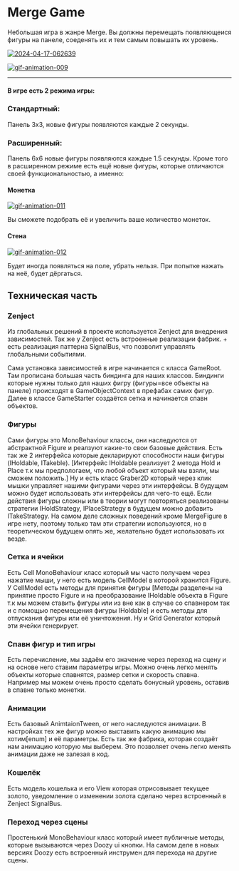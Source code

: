 # Merge Game
Небольшая игра в жанре Merge. Вы должны перемещать появляющеися фигуры на панеле, соеденять их и тем самым повышать их уровень. 

<a href="https://imgbb.com/"><img src="https://i.ibb.co/DKXhTqt/2024-04-17-062639.png" alt="2024-04-17-062639" border="0"></a>

<a href="https://ibb.co/sq0B5hg"><img src="https://i.ibb.co/qptZ0zD/gif-animation-009.gif" alt="gif-animation-009" border="0"></a>

------------

#### В игре есть 2 режима игры:

### Стандартный:
Панель 3x3, новые фигуры появляются каждые 2 секунды. 
### Расширенный:
Панель 6x6 новые фигуры появляются каждые 1.5 секунды. Кроме того в расширенном режиме есть ещё новые фигуры, которые отличаются своей функциональностью, а именно:
#### Монетка
<a href="https://ibb.co/ggXfG9q"><img src="https://i.ibb.co/6spT2w9/gif-animation-011.gif" alt="gif-animation-011" border="0"></a>

Вы сможете подобрать её и увеличить ваше количество монеток.
#### Стена
<a href="https://ibb.co/Hd2DpNv"><img src="https://i.ibb.co/DpbDgGX/gif-animation-012.gif" alt="gif-animation-012" border="0"></a>

Будет иногда появляться на поле, убрать нельзя. При попытке нажать на неё, будет дёргаться.

## Техническая часть
### Zenject
Из глобальных решений в проекте используется Zenject для внедрения зависимостей. Так же у Zenject есть встроенные реализации фабрик. + есть реализация паттерна SignalBus, что позволит управлять глобальными событиями. 

Сама установка зависимостей в игре начинается с класса GameRoot. Там прописана большая часть биндинга для наших классов. Биндинги которые нужны только для наших фигру (фигуры=все объекты на панеле) происходят в GameObjectContext в префабах самих фигур. Далее в классе GameStarter создаётся сетка и начинается спавн объектов.

### Фигуры
Сами фигуры это MonoBehaviour классы, они наследуются от абстрактной Figure и реалзуют какие-то свои базовые действия. Есть так же 2 интерфейса которые декларируют способности наши фигуры (IHoldable, ITakeble). [Интерфейс IHoldable реализует 2 метода Hold и Place т.к мы предпологаем, что любой объект который мы взяли, мы сможем положить.] Ну и есть класс Graber2D который через клик мышки управляет нашими фигурами через эти интерфейсы. В будущем можно будет использовать эти интерфейсы для чего-то ещё. Если действия фигуры сложны или в теории могут повторяться реализованы стратегии IHoldStrategy, IPlaceStrategy в будущем можно добавить ITakeStrategy. На самом деле сложных поведений кроме MergeFigure в игре нету, поэтому только там эти стратегии используются, но в теоретическом будущем опять же, желательно будет использовать их везде.

### Сетка и ячейки
Есть Cell MonoBehaviour класс который мы часто получаем через нажатие мыши, у него есть модель CellModel в которой хранится Figure. У CellModel есть методы для принятия фигуры [Методы разделены на принятие просто Figure и на преобразование IHoldable объекта в Figure т.к мы можем ставить фигуры или из вне как в случае со спавнером так и с помощью перемещения фигуры IHoldable] и есть методы для отпускания фигуры или её уничтожения. Ну и Grid Generator который эти ячейки генерирует.
### Спавн фигур и тип игры
Есть перечисление, мы задаём его значение через переход на сцену и на основе него ставим параметры игры. Можно очень легко менять объекты которые спавнятся, размер сетки и скорость спавна. Например мы можем очень просто сделать бонусный уровень, оставив в спавне только монетки.
### Анимации
Есть базовый AnimtaionTween, от него наследуются анимации. В настройках тех же фигур можно выставить какую анимацию мы хотим[enum] и её параметры. Есть так же фабрика, которая создаёт нам анимацию которую мы выберем. Это позволяет очень легко менять анимации даже не залезая в код.
### Кошелёк
Есть модель кошелька и его View которая отрисовывает текущее золото, уведомление о изменении золота сделано через встроенный в Zenject SignalBus.
### Переход через сцены
Простенький MonoBehaviour класс который имеет публичные методы, которые вызываются через Doozy ui кнопки. На самом деле в новых версиях Doozy есть встроенный инструмен для перехода на другие сцены.

